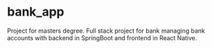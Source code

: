 # bank_app
Project for masters degree.
Full stack project for bank managing bank accounts with backend in SpringBoot and frontend in React Native. 
